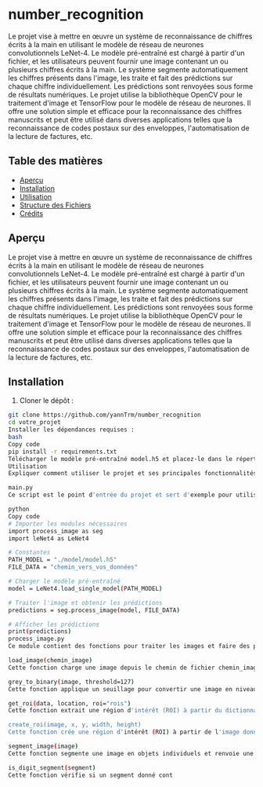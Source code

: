 # number_recognition

Le projet vise à mettre en œuvre un système de reconnaissance de chiffres écrits à la main en utilisant le modèle de réseau de neurones convolutionnels LeNet-4. Le modèle pré-entraîné est chargé à partir d'un fichier, et les utilisateurs peuvent fournir une image contenant un ou plusieurs chiffres écrits à la main. Le système segmente automatiquement les chiffres présents dans l'image, les traite et fait des prédictions sur chaque chiffre individuellement. Les prédictions sont renvoyées sous forme de résultats numériques. Le projet utilise la bibliothèque OpenCV pour le traitement d'image et TensorFlow pour le modèle de réseau de neurones. Il offre une solution simple et efficace pour la reconnaissance des chiffres manuscrits et peut être utilisé dans diverses applications telles que la reconnaissance de codes postaux sur des enveloppes, l'automatisation de la lecture de factures, etc.

## Table des matières

- [Aperçu](#aperçu)
- [Installation](#installation)
- [Utilisation](#utilisation)
- [Structure des Fichiers](#structure-des-fichiers)
- [Crédits](#crédits)

## Aperçu

Le projet vise à mettre en œuvre un système de reconnaissance de chiffres écrits à la main en utilisant le modèle de réseau de neurones convolutionnels LeNet-4. Le modèle pré-entraîné est chargé à partir d'un fichier, et les utilisateurs peuvent fournir une image contenant un ou plusieurs chiffres écrits à la main. Le système segmente automatiquement les chiffres présents dans l'image, les traite et fait des prédictions sur chaque chiffre individuellement. Les prédictions sont renvoyées sous forme de résultats numériques. Le projet utilise la bibliothèque OpenCV pour le traitement d'image et TensorFlow pour le modèle de réseau de neurones. Il offre une solution simple et efficace pour la reconnaissance des chiffres manuscrits et peut être utilisé dans diverses applications telles que la reconnaissance de codes postaux sur des enveloppes, l'automatisation de la lecture de factures, etc.

## Installation

1. Cloner le dépôt :

```bash
git clone https://github.com/yannTrm/number_recognition
cd votre_projet
Installer les dépendances requises :
bash
Copy code
pip install -r requirements.txt
Télécharger le modèle pré-entraîné model.h5 et placez-le dans le répertoire model/.
Utilisation
Expliquer comment utiliser le projet et ses principales fonctionnalités.

main.py
Ce script est le point d'entrée du projet et sert d'exemple pour utiliser les fonctions fournies par les autres modules.

python
Copy code
# Importer les modules nécessaires
import process_image as seg
import leNet4 as LeNet4

# Constantes
PATH_MODEL = "./model/model.h5"
FILE_DATA = "chemin_vers_vos_données"

# Charger le modèle pré-entraîné
model = LeNet4.load_single_model(PATH_MODEL)

# Traiter l'image et obtenir les prédictions
predictions = seg.process_image(model, FILE_DATA)

# Afficher les prédictions
print(predictions)
process_image.py
Ce module contient des fonctions pour traiter les images et faire des prédictions en utilisant le modèle pré-entraîné.

load_image(chemin_image)
Cette fonction charge une image depuis le chemin de fichier chemin_image en utilisant OpenCV. Elle renvoie l'image chargée sous forme d'un tableau NumPy en niveaux de gris.

grey_to_binary(image, threshold=127)
Cette fonction applique un seuillage pour convertir une image en niveaux de gris en une image binaire. Les pixels avec des valeurs supérieures au seuil seront définis à 255 (blanc), et les pixels avec des valeurs inférieures ou égales au seuil seront définis à 0 (noir).

get_roi(data, location, roi="rois")
Cette fonction extrait une région d'intérêt (ROI) à partir du dictionnaire data en fonction des paramètres location et roi. Elle renvoie les coordonnées (x, y), la largeur et la hauteur de la ROI.

create_roi(image, x, y, width, height)
Cette fonction crée une région d'intérêt (ROI) à partir de l'image donnée en utilisant les coordonnées (x, y), la largeur et la hauteur spécifiées. Elle renvoie la ROI sous forme d'une sous-image de l'image d'origine.

segment_image(image)
Cette fonction segmente une image en objets individuels et renvoie une liste des objets segmentés. Elle utilise la détection des contours et filtre les objets qui ne répondent pas aux critères définis dans la fonction is_digit_segment.

is_digit_segment(segment)
Cette fonction vérifie si un segment donné cont



